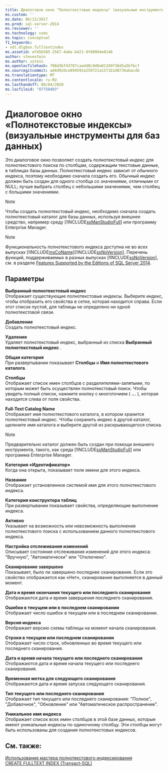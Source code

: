 ```yaml
---
title: Диалоговое окно "Полнотекстовые индексы" (визуальные инструменты для баз данных) | Документация Майкрософт
ms.custom: ''
ms.date: 06/13/2017
ms.prod: sql-server-2014
ms.reviewer: ''
ms.technology: ssms
ms.topic: conceptual
f1_keywords:
- vdt.dlgbox.fulltextindex
ms.assetid: ef45b585-2567-4abe-b421-9fd0994e0146
author: stevestein
ms.author: sstein
ms.openlocfilehash: f98d3bf43707caedd8c9d0a01349f36d5a5bfbcf
ms.sourcegitcommit: ad4d92dce894592a259721a1571b1d8736abacdb
ms.translationtype: MT
ms.contentlocale: ru-RU
ms.lasthandoff: 08/04/2020
ms.locfileid: "87750403"
---
```

# <a name="full-text-index-dialog-box-visual-database-tools"></a>Диалоговое окно «Полнотекстовые индексы» (визуальные инструменты для баз данных)
  Это диалоговое окно позволяет создать полнотекстовый индекс для полнотекстового поиска по столбцам, содержащим текстовые данные, в таблицах базы данных. Полнотекстовый индекс зависит от обычного индекса, поэтому необходимо сначала создать его. Обычный индекс должен быть создан для одного столбца со значениями, отличными от NULL; лучше выбрать столбец с небольшими значениями, чем столбец с большими значениями.  
  
> [!NOTE]  
>  Чтобы создать полнотекстовый индекс, необходимо сначала создать полнотекстовый каталог для базы данных, используя внешнее средство, например среду [!INCLUDE[ssManStudioFull](../../includes/ssmanstudiofull-md.md)] или программу Enterprise Manager.  
  
> [!NOTE]  
>  Функциональность полнотекстового индекса доступна не во всех выпусках [!INCLUDE[msCoName](../../includes/msconame-md.md)][!INCLUDE[ssNoVersion](../../includes/ssnoversion-md.md)]. Перечень функций, поддерживаемых в разных выпусках [!INCLUDE[ssNoVersion](../../includes/ssnoversion-md.md)], см. в разделе [Features Supported by the Editions of SQL Server 2014](../../getting-started/features-supported-by-the-editions-of-sql-server-2014.md).  
  
## <a name="options"></a>Параметры  
 **Выбранный полнотекстовый индекс**  
 Отображает существующие полнотекстовые индексы. Выберите индекс, чтобы отобразить его свойства в сетке, которая находится справа. Если этот список пустой, для таблицы не определено ни одной полнотекстовой связи.  
  
 **Добавление**  
 Создать полнотекстовый индекс.  
  
 **Удаление**  
 Удаляет полнотекстовый индекс, выбранный из списка **Выбранный полнотекстовый индекс** .  
  
 **Общая категория**  
 При развертывании показывает **Столбцы** и **Имя полнотекстового каталога**.  
  
 **Столбцы**  
 Отображает список имен столбцов с разделителями-запятыми, по которым может быть осуществлен полнотекстовый поиск. Чтобы увидеть полный список, нажмите кнопку с многоточием ( **…** ), которая находится слева от поля свойства.  
  
 **Full-Text Catalog Name**  
 Отображает имя полнотекстового каталога, в котором хранится полнотекстовый индекс. Чтобы сохранить индекс в другой каталог, щелкните имя каталога и выберите другой из раскрывающегося списка.  
  
> [!NOTE]  
>  Предварительно каталог должен быть создан при помощи внешнего инструмента, такого, как среда [!INCLUDE[ssManStudioFull](../../includes/ssmanstudiofull-md.md)] или программа Enterprise Manager.  
  
 **Категория «Идентификатор»**  
 Когда она открыта, показывает поле имени для этого индекса.  
  
 **Название**  
 Отображает установленное системой имя для этого полнотекстового индекса.  
  
 **Категория конструктора таблиц**  
 При развертывании показывает свойства, определяющие выполнение индекса.  
  
 **Активно**  
 Указывает на возможность или невозможность выполнения полнотекстового поиска с использованием данного полнотекстового индекса.  
  
 **Настройка отслеживания изменений**  
 Описывает состояние отслеживания изменений для этого индекса: "Вручную", "Автоматически" или "Отключено".  
  
 **Сканирование завершено**  
 Показывает, было ли завершено последнее сканирование. Если это свойство отображается как «Нет», сканирование выполняется в данный момент.  
  
 **Дата и время окончания текущего или последнего сканирования**  
 Отображаются дата и время завершения последнего сканирования.  
  
 **Ошибки в текущем или в последнем сканировании**  
 Отображает число ошибок в текущем или в последнем сканировании.  
  
 **Версия индекса**  
 Отображает версию схемы таблицы на момент начала сканирования.  
  
 **Строки в текущем или последнем сканировании**  
 Отображает число строк, обновленных во время текущего или последнего сканирования.  
  
 **Дата и время начала текущего или последнего сканирования**  
 Отображаются дата и время начала текущего или последнего сканирования.  
  
 **Временная метка для следующего сканирования**  
 Отображаются дата и время запуска следующего сканирования.  
  
 **Тип текущего или последнего сканирования**  
 Отображает тип текущего или последнего сканирования: "Полное", "Добавочное", "Обновление" или "Автоматическое распространение".  
  
 **Уникальное имя индекса**  
 Отображает список всех имен столбцов в этой базе данных, которые имеют уникальные индексы по одиночному столбцу. Эти столбцы могут быть использованы для создания полнотекстовых индексов.  
  
## <a name="see-also"></a>См. также:  
 [Использование мастера полнотекстового индексирования](../../relational-databases/search/use-the-full-text-indexing-wizard.md)   
 [CREATE FULLTEXT INDEX (Transact-SQL)](/sql/t-sql/statements/create-fulltext-index-transact-sql)  
  
  
